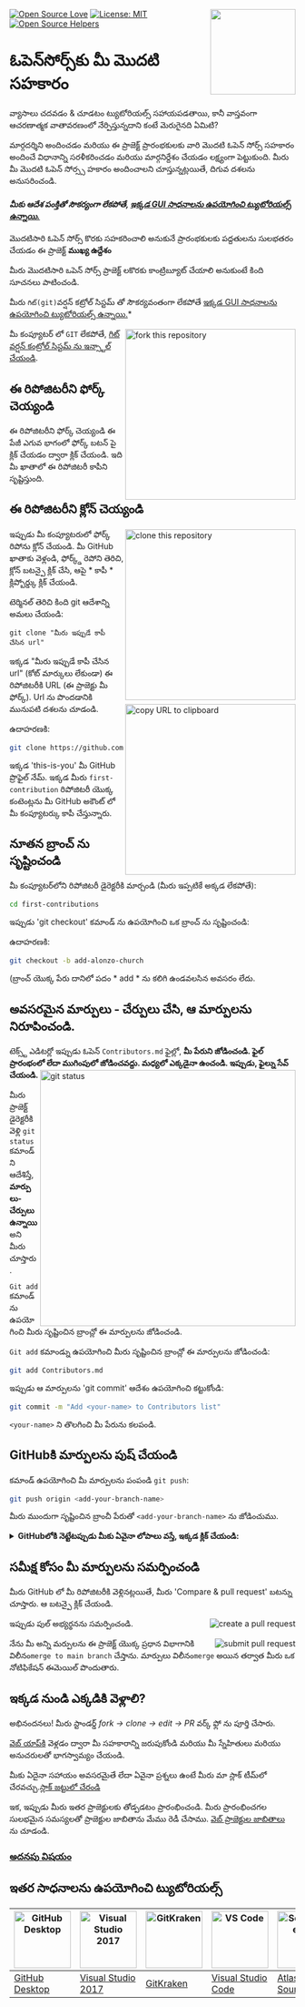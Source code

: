 [![Open Source Love](https://badges.frapsoft.com/os/v1/open-source.svg?v=103)](https://github.com/ellerbrock/open-source-badges/)
[<img align="right" width="150" src="https://firstcontributions.github.io/assets/Readme/join-slack-team.png">](https://join.slack.com/t/firstcontributors/shared_invite/zt-1hg51qkgm-Xc7HxhsiPYNN3ofX2_I8FA)
[![License: MIT](https://img.shields.io/badge/License-MIT-green.svg)](https://opensource.org/licenses/MIT)
[![Open Source Helpers](https://www.codetriage.com/roshanjossey/first-contributions/badges/users.svg)](https://www.codetriage.com/roshanjossey/first-contributions)


# ఓపెన్‌సోర్స్‌కు మీ మొదటి సహకారం

వ్యాసాలు చదవడం & చూడటం ట్యుటోరియల్స్ సహాయపడతాయి, కానీ వాస్తవంగా ఆచరణాత్మక వాతావరణంలో నేర్పిస్తున్నదాని కంటే మెరుగైనది ఏమిటి?

మార్గదర్శిని అందించడం మరియు ఈ ప్రాజెక్ట్ ప్రారంభకులకు వారి మొదటి ఓపెన్ సోర్స్ సహకారం అందించే విధానాన్ని సరళీకరించడం మరియు మార్గనిర్దేశం చేయడం లక్ష్యంగా పెట్టుకుంది. మీరు మీ మొదటి ఓపెన్ సోర్స్స హకారం అందించాలని చూస్తున్నట్లయితే, దిగువ దశలను అనుసరించండి.


#### *మీకు ఆదేశ పంక్తితో సౌకర్యంగా లేకపోతే, [ఇక్కడ GUI సాధనాలను ఉపయోగించి ట్యుటోరియల్స్ ఉన్నాయి.](#ఇతర-సాధనాలను-ఉపయోగించి-ట్యుటోరియల్స్)*





మొదటిసారి ఓపెన్ సోర్స్ కొరకు సహకరించాలి అనుకునే ప్రారంభకులకు పద్దతులను సులభతరం చేయడం ఈ ప్రాజెక్ట్ **ముఖ్య ఉద్దేశం**

 మీరు మొదటిసారి ఒపెన్ సోర్స్ ప్రాజెక్ట్ లకొరకు కాంట్రిబ్యూట్ చేయాలి అనుకుంటే కింది సూచనలు పాటించండి.

మీరు `గిట్(git)`వర్షన్ కట్రోల్ సిస్టమ్ తో సౌకర్యవంతంగా లేకపోతే [ఇక్కడ GUI సాధనాలను ఉపయోగించి ట్యుటోరియల్స్ ఉన్నాయి.](#ఇతర-సాధనాలను-ఉపయోగించి-ట్యుటోరియల్స్)*

<img align="right" width="300" src="https://firstcontributions.github.io/assets/Readme/fork.png" alt="fork this repository" />

మీ కంప్యూటర్ లో `GIT` లేకపోతే, [గిట్ వర్షన్ కంట్రోల్ సిస్టమ్ ను ఇన్స్టాల్ చేయండి](https://help.github.com/articles/set-up-git/).

## ఈ రిపోజిటరీని  ఫోర్క్ చెయ్యండి

ఈ రిపోజిటరీని  ఫోర్క్ చెయ్యండి ఈ పేజీ ఎగువ భాగంలో ఫోర్క్ బటన్ పై క్లిక్ చేయడం ద్వారా క్లిక్ చేయండి.
ఇది మీ ఖాతాలో ఈ రిపోజిటరీ కాపీని సృష్టిస్తుంది.

## ఈ రిపోజిటరీని  క్లోన్ చెయ్యండి

<img align="right" width="300" src="https://firstcontributions.github.io/assets/Readme/clone.png" alt="clone this repository" />

ఇప్పుడు మీ కంప్యూటరులో ఫోర్క్ రిపోను క్లోన్ చేయండి. మీ GitHub ఖాతాకు వెళ్లండి, ఫోర్క్డ్ రెపోని తెరిచి, క్లోన్ బటన్పై క్లిక్ చేసి, ఆపై * కాపీ * క్లిప్బోర్డ్కు క్లిక్ చేయండి.

టెర్మినల్ తెరిచి కింది git ఆదేశాన్ని అమలు చేయండి:
```
git clone "మీరు ఇప్పుడే కాపీ చేసిన url"
```
ఇక్కడ "మీరు ఇప్పుడే కాపీ చేసిన url" (కోట్ మార్కులు లేకుండా) ఈ రిపోజిటరీకి URL (ఈ ప్రాజెక్టు మీ ఫోర్క్). Url ను పొందడానికి మునుపటి దశలను చూడండి.
<img align="right" width="300" src="https://firstcontributions.github.io/assets/Readme/copy-to-clipboard.png" alt="copy URL to clipboard" />

ఉదాహరణకి:
```bash
git clone https://github.com/this-is-you/first-contributions.git
```
ఇక్కడ 'this-is-you' మీ GitHub ప్రొఫైల్ నేమ్. ఇక్కడ మీరు `first-contribution` రిపోజిటరీ  యొక్క కంటెంట్లను మీ GitHub అకౌంట్ లో మీ కంప్యూటర్కు కాపీ చేస్తున్నారు.

## నూతన బ్రాంచ్ ను సృష్టించండి

మీ కంప్యూటర్‌లోని రిపోజిటరీ డైరెక్టరీకి మార్చండి (మీరు ఇప్పటికే అక్కడ లేకపోతే):

```bash
cd first-contributions
```
ఇప్పుడు 'git checkout' కమాండ్ ను  ఉపయోగించి ఒక బ్రాంచ్ ను సృష్టించండి:


ఉదాహరణకి:
```bash
git checkout -b add-alonzo-church
```
(బ్రాంచ్ యొక్క పేరు దానిలో పదం * add * ను కలిగి ఉండవలసిన అవసరం లేదు.

## అవసరమైన మార్పులు - చేర్పులు చేసి, ఆ మార్పులను నిరూపించండి.

టెక్స్ట్ ఎడిటర్లో ఇప్పుడు ఓపెన్ `Contributors.md` ఫైల్లో, **మీ పేరుని జోడించండి. ఫైల్ ప్రారంభంలో లేదా ముగింపులో జోడించవద్దు. మధ్యలో ఎక్కడైనా ఉంచండి. ఇప్పుడు, ఫైల్ను సేవ్ చేయండి.**
<img align="right" width="450" src="https://firstcontributions.github.io/assets/Readme/git-status.png" alt="git status" />


మీరు ప్రాజెక్ట్ డైరెక్టరీకి వెళ్లి `git status` కమాండ్ ని ఆదేశిస్తే, **మార్పులు-చేర్పులు ఉన్నాయి** అని మీరు చూస్తారు.

`Git add ` కమాండ్ ను ఉపయోగించి మీరు సృష్టించిన బ్రాంచ్లో ఈ మార్పులను జోడించండి.

`Git add` కమాండ్ను ఉపయోగించి మీరు సృష్టించిన బ్రాంచ్లో ఈ మార్పులను జోడించండి:
```bash
git add Contributors.md
```

ఇప్పుడు ఆ మార్పులను 'git commit' ఆదేశం ఉపయోగించి కట్టుకోండి:
```bash
git commit -m "Add <your-name> to Contributors list"
```
`<your-name>` ని తొలగించి  మీ పేరును కలపండి.

## GitHubకి మార్పులను పుష్ చేయండి

కమాండ్ ఉపయోగించి మీ మార్పులను పంపండి `git push`:
```bash
git push origin <add-your-branch-name>
```
మీరు ముందుగా సృష్టించిన బ్రాంచీ పేరుతో `<add-your-branch-name>` ను జోడించుము.
<details>
<summary> <strong>GitHubలోకి  నెట్టేటప్పుడు మీకు ఏవైనా లోపాలు వస్తే, ఇక్కడ క్లిక్ చేయండి:</strong> </summary>

- ### ప్రమాణీకరణ లోపం
     <pre>remote: Support for password authentication was removed on August 13, 2021. Please use a personal access token instead.
  remote: Please see https://github.blog/2020-12-15-token-authentication-requirements-for-git-operations/ for more information.
  fatal: Authentication failed for 'https://github.com/<your-username>/first-contributions.git/'</pre>
  మీ ఖాతాకు SSH కీని రూపొందించడం మరియు కాన్ఫిగర్ చేయడంపై [GitHub's tutorial](https://docs.github.com/en/authentication/connecting-to-github-with-ssh/adding-a-new-ssh-key-to-your-github-account) వెళ్లండి.

</details>

## సమీక్ష కోసం మీ మార్పులను సమర్పించండి

మీరు GitHub లో మీ రిపోజిటరీకి వెళ్లినట్లయితే, మీరు 'Compare & pull request' బటన్ను చూస్తారు. ఆ బటన్పై క్లిక్ చేయండి.

<img style="float: right;" src="https://firstcontributions.github.io/assets/Readme/compare-and-pull.png" alt="create a pull request" />

ఇప్పుడు పుల్ అభ్యర్థనను సమర్పించండి.

<img style="float: right;" src="https://firstcontributions.github.io/assets/Readme/submit-pull-request.png" alt="submit pull request" />

  నేను  మీ అన్ని మర్పులను ఈ ప్రాజెక్ట్ యొక్క ప్రధాన విభాగానికి విలీనం`merge to main branch` చేస్తాను.
మార్పులు విలీనం`merge` అయిన తర్వాత మీరు ఒక నోటిఫికేషన్ ఈమెయిల్ పొందుతారు.

## ఇక్కడ నుండి ఎక్కడికి వెళ్లాలి?

అభినందనలు! మీరు స్టాండర్డ్ _fork -> clone -> edit -> PR_  వర్క్ ఫ్లో ను పూర్తి చేసారు.

[వెబ్ యాప్‌కి](https://firstcontributions.github.io/#social-share) వెళ్లడం ద్వారా మీ సహకారాన్ని జరుపుకోండి మరియు మీ స్నేహితులు మరియు అనుచరులతో భాగస్వామ్యం చేయండి.

మీకు ఏదైనా సహాయం అవసరమైతే లేదా ఏవైనా ప్రశ్నలు ఉంటే మీరు మా స్లాక్ టీమ్‌లో చేరవచ్చు.[స్లాక్ జట్టులో చేరండి](https://join.slack.com/t/firstcontributors/shared_invite/zt-1hg51qkgm-Xc7HxhsiPYNN3ofX2_I8FA)

ఇక, ఇప్పుడు మీరు ఇతర ప్రాజెక్టులకు తోడ్పడటం ప్రారంభించండి. మీరు ప్రారంభించగల సులభమైన సమస్యలతో ప్రాజెక్టుల జాబితాను మేము రెడీ చేసాము. [వెబ్ ప్రాజెక్టుల జాబితాలు](https://firstcontributions.github.io/#project-list) ను చూడండి.

### [అదనపు విషయం](../additional-material/git_workflow_scenarios/additional-material.md)


## ఇతర సాధనాలను ఉపయోగించి ట్యుటోరియల్స్

| <a href="../gui-tool-tutorials/github-desktop-tutorial.md"><img alt="GitHub Desktop" src="https://desktop.github.com/images/desktop-icon.svg" width="100"></a> | <a href="../gui-tool-tutorials/github-windows-vs2017-tutorial.md"><img alt="Visual Studio 2017" src="https://upload.wikimedia.org/wikipedia/commons/c/cd/Visual_Studio_2017_Logo.svg" width="100"></a> | <a href="../gui-tool-tutorials/gitkraken-tutorial.md"><img alt="GitKraken" src="https://firstcontributions.github.io/assets/gui-tool-tutorials/gitkraken-tutorial/gk-icon.png" width="100"></a> | <a href="../gui-tool-tutorials/github-windows-vs-code-tutorial.md"><img alt="VS Code" src="https://upload.wikimedia.org/wikipedia/commons/1/1c/Visual_Studio_Code_1.35_icon.png" width=100></a> | <a href="../gui-tool-tutorials/sourcetree-macos-tutorial.md"><img alt="Sourcetree App" src="https://wac-cdn.atlassian.com/dam/jcr:81b15cde-be2e-4f4a-8af7-9436f4a1b431/Sourcetree-icon-blue.svg" width=100></a> | <a href="../gui-tool-tutorials/github-windows-intellij-tutorial.md"><img alt="IntelliJ IDEA" src="https://upload.wikimedia.org/wikipedia/commons/thumb/9/9c/IntelliJ_IDEA_Icon.svg/512px-IntelliJ_IDEA_Icon.svg.png" width=100></a> |
| --- | --- | --- | --- | --- | --- |
| [GitHub Desktop](../gui-tool-tutorials/github-desktop-tutorial.md) | [Visual Studio 2017](../gui-tool-tutorials/github-windows-vs2017-tutorial.md) | [GitKraken](../gui-tool-tutorials/gitkraken-tutorial.md) | [Visual Studio Code](../gui-tool-tutorials/github-windows-vs-code-tutorial.md) | [Atlassian Sourcetree](../gui-tool-tutorials/sourcetree-macos-tutorial.md) | [IntelliJ IDEA](../gui-tool-tutorials/github-windows-intellij-tutorial.md) |
